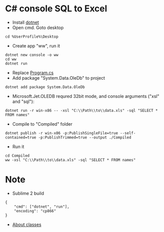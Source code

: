 # C# console SQL to Excel

* Install [dotnet](https://dotnet.microsoft.com/download)
* Open cmd. Goto desktop
```
cd %UserProfile%\Desktop
```
* Create app "ww", run it
```
dotnet new console -o ww
cd ww
dotnet run
```
* Replace [Program.cs](Program.cs)
* Add package "System.Data.OleDb" to project
```
dotnet add package System.Data.OleDb
```
* Microsoft.Jet.OLEDB requred  32bit mode, and console arguments ("xsl" and "sql"):
```
dotnet run -r win-x86 -- -xsl "C:\\Path\\to\\data.xls" -sql "SELECT * FROM names"
```
* Compile to "Compiled" folder
```
dotnet publish -r win-x86 -p:PublishSingleFile=true --self-contained=true -p:PublishTrimmed=true --output ./Compiled
```
* Run it
```
cd Compiled
ww -xsl "C:\\Path\\to\\data.xls" -sql "SELECT * FROM names"
```

# Note
* Sublime 2 build
```
{
	"cmd": ["dotnet", "run"],
	"encoding": "cp866"
}
```
* [About classes](https://docs.microsoft.com/ru-ru/dotnet/csharp/tutorials/intro-to-csharp/introduction-to-classes)
